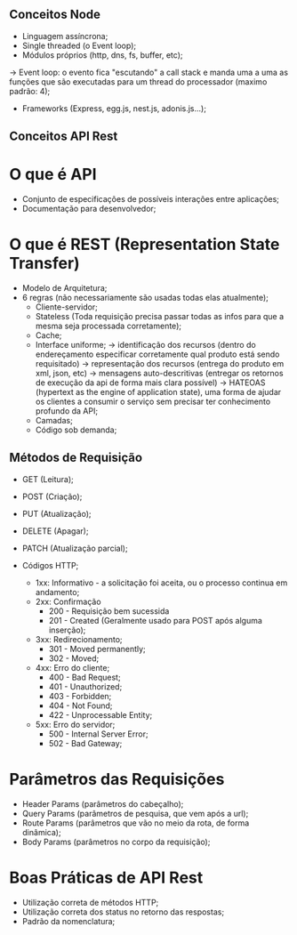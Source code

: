 ## Conceitos Node

- Linguagem assíncrona;
- Single threaded (o Event loop);
- Módulos próprios (http, dns, fs, buffer, etc);

-> Event loop: o evento fica "escutando" a call stack e manda uma a uma as funções que são executadas para um thread do processador (maximo padrão: 4);

- Frameworks (Express, egg.js, nest.js, adonis.js...);

## Conceitos API Rest

# O que é API

- Conjunto de especificações de possíveis interações entre aplicações;
- Documentação para desenvolvedor;

# O que é REST (Representation State Transfer)

- Modelo de Arquitetura;
- 6 regras (não necessariamente são usadas todas elas atualmente);
    - Cliente-servidor;
    - Stateless (Toda requisição precisa passar todas as infos para que a mesma seja processada corretamente);
    - Cache;
    - Interface uniforme;
        -> identificação dos recursos (dentro do endereçamento especificar corretamente qual produto está sendo requisitado) 
        -> representação dos recursos (entrega do produto em xml, json, etc)
        -> mensagens auto-descritivas (entregar os retornos de execução da api de forma mais clara possível)
        -> HATEOAS (hypertext as the engine of application state), uma forma de ajudar os clientes a consumir o serviço sem precisar ter conhecimento profundo da API;
    - Camadas;
    - Código sob demanda;

## Métodos de Requisição

- GET (Leitura);
- POST (Criação);
- PUT (Atualização);
- DELETE (Apagar);
- PATCH (Atualização parcial);

- Códigos HTTP;
    - 1xx: Informativo - a solicitação foi aceita, ou o processo continua em andamento;
    - 2xx: Confirmação
        - 200 - Requisição bem sucessida
        - 201 - Created (Geralmente usado para POST após alguma inserção);
    - 3xx: Redirecionamento;
        - 301 - Moved permanently;
        - 302 - Moved;
    - 4xx: Erro do cliente;
        - 400 - Bad Request;
        - 401 - Unauthorized;
        - 403 - Forbidden;
        - 404 - Not Found;
        - 422 - Unprocessable Entity;
    - 5xx: Erro do servidor;
        - 500 - Internal Server Error;
        - 502 - Bad Gateway;

# Parâmetros das Requisições

- Header Params (parâmetros do cabeçalho);
- Query Params (parâmetros de pesquisa, que vem após a url);
- Route Params (parâmetros que vão no meio da rota, de forma dinâmica);
- Body Params (parâmetros no corpo da requisição);

# Boas Práticas de API Rest

- Utilização correta de métodos HTTP;
- Utilização correta dos status no retorno das respostas;
- Padrão da nomenclatura;